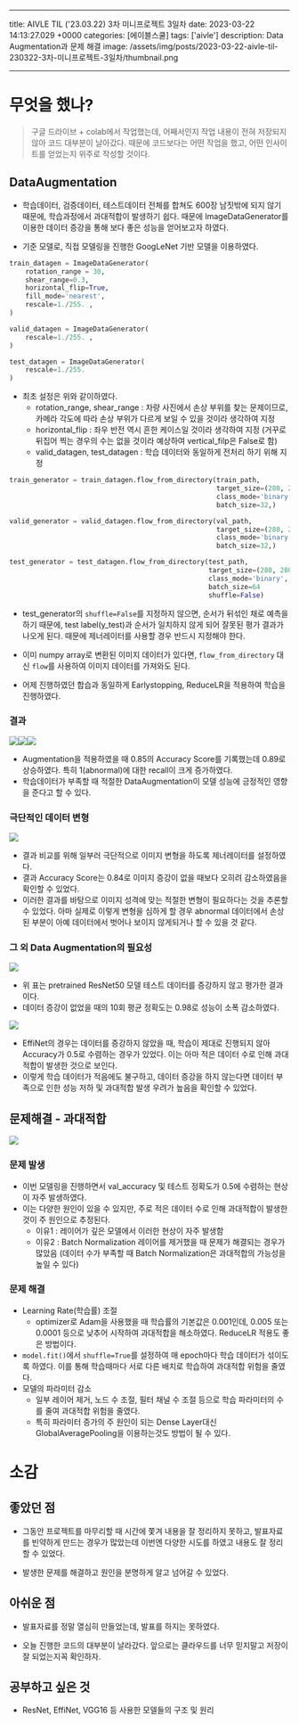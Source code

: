 

---
title: AIVLE TIL ('23.03.22) 3차 미니프로젝트 3일차
date: 2023-03-22 14:13:27.029 +0000
categories: [에이블스쿨]
tags: ['aivle']
description: Data Augmentation과 문제 해결
image: /assets/img/posts/2023-03-22-aivle-til-230322-3차-미니프로젝트-3일차/thumbnail.png

---

# 무엇을 했나?

> 구글 드라이브 + colab에서 작업했는데, 어째서인지 작업 내용이 전혀 저장되지 않아 코드 대부분이 날아갔다. 때문에 코드보다는 어떤 작업을 했고, 어떤 인사이트를 얻었는지 위주로 작성할 것이다.

## DataAugmentation

- 학습데이터, 검증데이터, 테스트데이터 전체를 합쳐도 600장 남짓밖에 되지 않기 때문에, 학습과정에서 과대적합이 발생하기 쉽다. 때문에 ImageDataGenerator를 이용한 데이터 증강을 통해 보다 좋은 성능을 얻어보고자 하였다.

- 기준 모델로, 직접 모델링을 진행한 GoogLeNet 기반 모델을 이용하였다.

```python
train_datagen = ImageDataGenerator(
    rotation_range = 30,
    shear_range=0.3,
    horizontal_flip=True,
    fill_mode='nearest',
    rescale=1./255. ,
)

valid_datagen = ImageDataGenerator(
    rescale=1./255. ,
)

test_datagen = ImageDataGenerator(
    rescale=1./255.
)
```

- 최초 설정은 위와 같이하였다.
    - rotation_range, shear_range : 차량 사진에서 손상 부위를 찾는 문제이므로, 카메라 각도에 따라 손상 부위가 다르게 보일 수 있을 것이라 생각하여 지정
    - horizontal_flip : 좌우 반전 역시 흔한 케이스일 것이라 생각하여 지정 (거꾸로 뒤집어 찍는 경우의 수는 없을 것이라 예상하여 vertical_filp은 False로 함)
    - valid_datagen, test_datagen : 학습 데이터와 동일하게 전처리 하기 위해 지정

```python
train_generator = train_datagen.flow_from_directory(train_path, 
                                                    target_size=(280, 280), 
                                                    class_mode='binary', 
                                                    batch_size=32,)

valid_generator = valid_datagen.flow_from_directory(val_path, 
                                                    target_size=(280, 280), 
                                                    class_mode='binary', 
                                                    batch_size=32,)

test_generator = test_datagen.flow_from_directory(test_path, 
                                                  target_size=(280, 280), 
                                                  class_mode='binary', 
                                                  batch_size=64
                                                  shuffle=False)
```

- test_generator의 `shuffle=False`를 지정하지 않으면, 순서가 뒤섞인 채로 예측을 하기 때문에, test label(y_test)과 순서가 일치하지 않게 되어 잘못된 평가 결과가 나오게 된다. 때문에 제너레이터를 사용할 경우 반드시 지정해야 한다.
- 이미 numpy array로 변환된 이미지 데이터가 있다면, `flow_from_directory` 대신 `flow`를 사용하여 이미지 데이터를 가져와도 된다.


- 어제 진행하였던 합습과 동일하게 Earlystopping, ReduceLR을 적용하여 학습을 진행하였다. 

### 결과

![](/assets/img/posts/2023-03-22-aivle-til-230322-3차-미니프로젝트-3일차/img0.png)![](/assets/img/posts/2023-03-22-aivle-til-230322-3차-미니프로젝트-3일차/img1.png)![](/assets/img/posts/2023-03-22-aivle-til-230322-3차-미니프로젝트-3일차/img2.png)

- Augmentation을 적용하였을 때 0.85의 Accuracy Score를 기록했는데 0.89로 상승하였다. 특히 1(abnormal)에 대한 recall이 크게 증가하였다.
- 학습데이터가 부족할 때 적절한 DataAugmentation이 모델 성능에 긍정적인 영향을 준다고 할 수 있다.

### 극단적인 데이터 변형

![](/assets/img/posts/2023-03-22-aivle-til-230322-3차-미니프로젝트-3일차/img3.png)

- 결과 비교를 위해 일부러 극단적으로 이미지 변형을 하도록 제너레이터를 설정하였다.
- 결과 Accuracy Score는 0.84로 이미지 증강이 없을 때보다 오히려 감소하였음을 확인할 수 있었다.
- 이러한 결과를 바탕으로 이미지 성격에 맞는 적절한 변형이 필요하다는 것을 추론할 수 있었다. 아마 실제로 이렇게 변형을 심하게 할 경우 abnormal 데이터에서 손상된 부분이 아예 데이터에서 벗어나 보이지 않게되거나 할 수 있을 것 같다.

### 그 외 Data Augmentation의 필요성

![](/assets/img/posts/2023-03-22-aivle-til-230322-3차-미니프로젝트-3일차/img4.png)
- 위 표는 pretrained ResNet50 모델 테스트 데이터를 증강하지 않고 평가한 결과이다.
- 데이터 증강이 없었을 때의 10회 평균 정확도는 0.98로 성능이 소폭 감소하였다.

![](/assets/img/posts/2023-03-22-aivle-til-230322-3차-미니프로젝트-3일차/img5.png)
- EffiNet의 경우는 데이터를 증강하지 않았을 때, 학습이 제대로 진행되지 않아 Accuracy가 0.5로 수렴하는 경우가 있었다. 이는 아마 적은 데이터 수로 인해 과대적합이 발생한 것으로 보인다.
- 이렇게 학습 데이터가 적음에도 불구하고, 데이터 증강을 하지 않는다면 데이터 부족으로 인한 성능 저하 및 과대적합 발생 우려가 높음을 확인할 수 있었다.

## 문제해결 - 과대적합

![](/assets/img/posts/2023-03-22-aivle-til-230322-3차-미니프로젝트-3일차/img6.png)


### 문제 발생
- 이번 모델링을 진행하면서 val_accuracy 및 테스트 정확도가 0.5에 수렴하는 현상이 자주 발생하였다.
- 이는 다양한 원인이 있을 수 있지만, 주로 적은 데이터 수로 인해 과대적합이 발생한 것이 주 원인으로 추정된다.
    - 이유1 : 레이어가 깊은 모델에서 이러한 현상이 자주 발생함
    - 이유2 : Batch Normalization 레이어를 제거했을 때 문제가 해결되는 경우가 많았음 (데이터 수가 부족할 때 Batch Normalization은 과대적합의 가능성을 높일 수 있다)

### 문제 해결

- Learning Rate(학습률) 조절
    - optimizer로 Adam을 사용했을 때 학습률의 기본값은 0.001인데, 0.005 또는 0.0001 등으로 낮추어 시작하여 과대적합을 해소하였다. ReduceLR 적용도 좋은 방법이다.
- `model.fit()`에서 `shuffle=True`를 설정하여 매 epoch마다 학습 데이터가 섞이도록 하였다. 이를 통해 학습때마다 서로 다른 배치로 학습하여 과대적합 위험을 줄였다.
- 모델의 파라미터 감소
    - 일부 레이어 제거, 노드 수 조절, 필터 채널 수 조절 등으로 학습 파라미터의 수를 줄여 과대적합 위험을 줄였다.
    - 특히 파라미터 증가의 주 원인이 되는 Dense Layer대신 GlobalAveragePooling을 이용하는것도 방법이 될 수 있다.
    
# 소감

## 좋았던 점

- 그동안 프로젝트를 마무리할 때 시간에 쫓겨 내용을 잘 정리하지 못하고, 발표자료를 빈약하게 만드는 경우가 많았는데 이번엔 다양한 시도를 하였고 내용도 잘 정리할 수 있었다.

- 발생한 문제를 해결하고 원인을 분명하게 알고 넘어갈 수 있었다.

## 아쉬운 점

- 발표자료를 정말 열심히 만들었는데, 발표를 하지는 못하였다.

- 오늘 진행한 코드의 대부분이 날라갔다. 앞으로는 클라우드를 너무 믿지말고 저장이 잘 되었는지꼭 확인하자.

## 공부하고 싶은 것

- ResNet, EffiNet, VGG16 등 사용한 모델들의 구조 및 원리

        